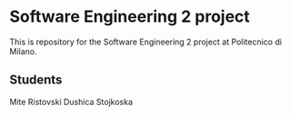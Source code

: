 # Software Engineering 2 project
This is repository for the Software Engineering 2 project at Politecnico di Milano.

## Students
Mite Ristovski
Dushica Stojkoska
